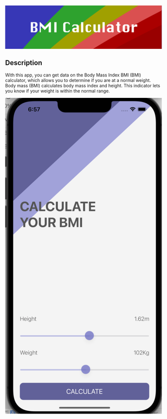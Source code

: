![Banner](Documentation/banner.png)

## Description

With this app, you can get data on the Body Mass Index BMI (BMI) calculator, which allows you to determine if you are at a normal weight. Body mass (BMI) calculates body mass index and height. This indicator lets you know if your weight is within the normal range.

![screen](Documentation/screen.png)

